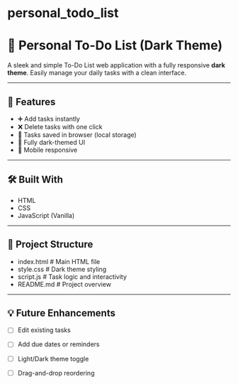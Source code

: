 # personal_todo_list
# 📝 Personal To-Do List (Dark Theme)

A sleek and simple To-Do List web application with a fully responsive **dark theme**. Easily manage your daily tasks with a clean interface.

---

## 🌟 Features

- ➕ Add tasks instantly
- ❌ Delete tasks with one click
- 💾 Tasks saved in browser (local storage)
- 🌙 Fully dark-themed UI
- 📱 Mobile responsive

---

## 🛠️ Built With

- HTML
- CSS
- JavaScript (Vanilla)

---

## 📂 Project Structure

 - index.html # Main HTML file
 - style.css # Dark theme styling
 - script.js # Task logic and interactivity
 - README.md # Project overview

---

## 💡 Future Enhancements

- [ ] Edit existing tasks
- [ ] Add due dates or reminders
- [ ] Light/Dark theme toggle
- [ ] Drag-and-drop reordering

